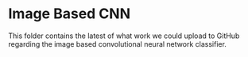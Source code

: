 # Image Based CNN 
This folder contains the latest of what work we could upload to GitHub regarding the image based convolutional neural network classifier. 

